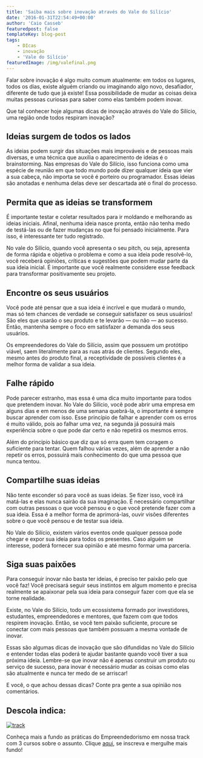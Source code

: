 ```yaml
---
title: 'Saiba mais sobre inovação através do Vale do Silício'
date: '2016-01-31T22:54:49+00:00'
author: 'Caio Casseb'
featuredpost: false
templateKey: blog-post
tags:
    - DIcas
    - inovação
    - 'Vale do Silício'
featuredImage: /img/valefinal.png
---
```

Falar sobre inovação é algo muito comum atualmente: em todos os lugares, todos os dias, existe alguém criando ou imaginando algo novo, desafiador, diferente de tudo que já existe! Essa possibilidade de mudar as coisas deixa muitas pessoas curiosas para saber como elas também podem inovar.

Que tal conhecer hoje algumas dicas de inovação através do Vale do Silício, uma região onde todos respiram inovação?

**Ideias surgem de todos os lados**
-----------------------------------

As ideias podem surgir das situações mais improváveis e de pessoas mais diversas, e uma técnica que auxilia o aparecimento de ideias é o brainstorming. Nas empresas do Vale do Silício, isso funciona como uma espécie de reunião em que todo mundo pode dizer qualquer ideia que vier a sua cabeça, não importa se você é porteiro ou programador. Essas ideias são anotadas e nenhuma delas deve ser descartada até o final do processo.

**Permita que as ideias se transformem**
----------------------------------------

É importante testar e coletar resultados para ir moldando e melhorando as ideias iniciais. Afinal, nenhuma ideia nasce pronta, então não tenha medo de testá-las ou de fazer mudanças no que foi pensado inicialmente. Para isso, é interessante ter tudo registrado.

No vale do Silício, quando você apresenta o seu pitch, ou seja, apresenta de forma rápida e objetiva o problema e como a sua ideia pode resolvê-lo, você receberá opiniões, críticas e sugestões que podem mudar parte da sua ideia inicial. É importante que você realmente considere esse feedback para transformar positivamente seu projeto.

**Encontre os seus usuários**
-----------------------------

Você pode até pensar que a sua ideia é incrível e que mudará o mundo, mas só tem chances de verdade se conseguir satisfazer os seus usuários! São eles que usarão o seu produto e te levarão — ou não — ao sucesso. Então, mantenha sempre o foco em satisfazer a demanda dos seus usuários.

Os empreendedores do Vale do Silício, assim que possuem um protótipo viável, saem literalmente para as ruas atrás de clientes. Segundo eles, mesmo antes do produto final, a receptividade de possíveis clientes é a melhor forma de validar a sua ideia.

**Falhe rápido**
----------------

Pode parecer estranho, mas essa é uma dica muito importante para todos que pretendem inovar. No Vale do Silício, você pode abrir uma empresa em alguns dias e em menos de uma semana quebrá-la, o importante é sempre buscar aprender com isso. Esse princípio de falhar e aprender com os erros é muito válido, pois ao falhar uma vez, na segunda já possuirá mais experiência sobre o que pode dar certo e não repetirá os mesmos erros.

Além do princípio básico que diz que só erra quem tem coragem o suficiente para tentar. Quem falhou várias vezes, além de aprender a não repetir os erros, possuirá mais conhecimento do que uma pessoa que nunca tentou.

**Compartilhe suas ideias**
---------------------------

Não tente esconder só para você as suas ideias. Se fizer isso, você irá matá-las e elas nunca sairão da sua imaginação. É necessário compartilhar com outras pessoas o que você pensou e o que você pretende fazer com a sua ideia. Essa é a melhor forma de aprimorá-las, ouvir visões diferentes sobre o que você pensou e de testar sua ideia.

No Vale do Silício, existem vários eventos onde qualquer pessoa pode chegar e expor sua ideia para todos os presentes. Caso alguém se interesse, poderá fornecer sua opinião e até mesmo formar uma parceria.

**Siga suas paixões**
---------------------

Para conseguir inovar não basta ter ideias, é preciso ter paixão pelo que você faz! Você precisará seguir seus instintos em algum momento e precisa realmente se apaixonar pela sua ideia para conseguir fazer com que ela se torne realidade.

Existe, no Vale do Silício, todo um ecossistema formado por investidores, estudantes, empreendedores e mentores, que fazem com que todos respirem inovação. Então, se você tem paixão suficiente, procure se conectar com mais pessoas que também possuam a mesma vontade de inovar.

Essas são algumas dicas de inovação que são difundidas no Vale do Silício e entender todas elas poderá te ajudar bastante quando você tiver a sua próxima ideia. Lembre-se que inovar não é apenas construir um produto ou serviço de sucesso, para inovar é necessário mudar as coisas como elas são atualmente e nunca ter medo de se arriscar!

E você, o que achou dessas dicas? Conte pra gente a sua opinião nos comentários.

Descola indica:
---------------

[![track](http://descola.org/drops/wp-content/uploads/2016/01/track-300x144.png)](http://descola.org/track/2/empreendedorismo)

Conheça mais a fundo as práticas do Empreendedorismo em nossa track com 3 cursos sobre o assunto. Clique [aqui](http://descola.org/track/2/empreendedorismo), se inscreva e mergulhe mais fundo!